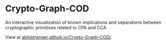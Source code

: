 # Crypto-Graph-COD
An interactive visualization of known implications and separations between cryptographic primitives related to CPA and CCA

View at [abhistranger.github.io/Crypto-Graph-COD/](https://abhistranger.github.io/Crypto-Graph-COD/static/index.html).
